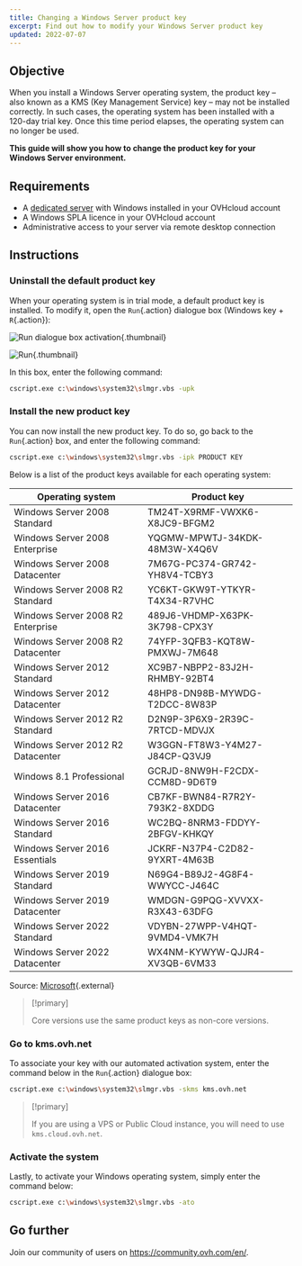 ```yaml
---
title: Changing a Windows Server product key
excerpt: Find out how to modify your Windows Server product key
updated: 2022-07-07
---
```


## Objective

When you install a Windows Server operating system, the product key – also known as a KMS (Key Management Service) key – may not be installed correctly. In such cases, the operating system has been installed with a 120-day trial key. Once this time period elapses, the operating system can no longer be used. 

**This guide will show you how to change the product key for your Windows Server environment.**

## Requirements

- A [dedicated server](https://www.ovhcloud.com/en-au/bare-metal/os/server-windows/) with Windows installed in your OVHcloud account
- A Windows SPLA licence in your OVHcloud account
- Administrative access to your server via remote desktop connection

## Instructions

### Uninstall the default product key

When your operating system is in trial mode, a default product key is installed. To modify it, open the `Run`{.action} dialogue box (Windows key + `R`{.action}):

![Run dialogue box activation](executer.png){.thumbnail}

![Run](executer2.png){.thumbnail}

In this box, enter the following command:

```bash
cscript.exe c:\windows\system32\slmgr.vbs -upk
```

### Install the new product key

You can now install the new product key. To do so, go back to the `Run`{.action} box, and enter the following command:

```bash
cscript.exe c:\windows\system32\slmgr.vbs -ipk PRODUCT KEY
```

Below is a list of the product keys available for each operating system:

|Operating system|Product key|
|---|---|
|Windows Server 2008 Standard|TM24T-X9RMF-VWXK6-X8JC9-BFGM2|
|Windows Server 2008 Enterprise|YQGMW-MPWTJ-34KDK-48M3W-X4Q6V|
|Windows Server 2008 Datacenter|7M67G-PC374-GR742-YH8V4-TCBY3|
|Windows Server 2008 R2 Standard|YC6KT-GKW9T-YTKYR-T4X34-R7VHC|
|Windows Server 2008 R2 Enterprise|489J6-VHDMP-X63PK-3K798-CPX3Y|
|Windows Server 2008 R2 Datacenter|74YFP-3QFB3-KQT8W-PMXWJ-7M648|
|Windows Server 2012 Standard|XC9B7-NBPP2-83J2H-RHMBY-92BT4|
|Windows Server 2012 Datacenter|48HP8-DN98B-MYWDG-T2DCC-8W83P|
|Windows Server 2012 R2 Standard|D2N9P-3P6X9-2R39C-7RTCD-MDVJX|
|Windows Server 2012 R2 Datacenter|W3GGN-FT8W3-Y4M27-J84CP-Q3VJ9|
|Windows 8.1 Professional|GCRJD-8NW9H-F2CDX-CCM8D-9D6T9|
|Windows Server 2016 Datacenter|CB7KF-BWN84-R7R2Y-793K2-8XDDG|
|Windows Server 2016 Standard|WC2BQ-8NRM3-FDDYY-2BFGV-KHKQY|
|Windows Server 2016 Essentials|JCKRF-N37P4-C2D82-9YXRT-4M63B|
|Windows Server 2019 Standard|N69G4-B89J2-4G8F4-WWYCC-J464C|
|Windows Server 2019 Datacenter|WMDGN-G9PQG-XVVXX-R3X43-63DFG|
|Windows Server 2022 Standard|VDYBN-27WPP-V4HQT-9VMD4-VMK7H|
|Windows Server 2022 Datacenter|WX4NM-KYWYW-QJJR4-XV3QB-6VM33|

Source: [Microsoft](https://docs.microsoft.com/en-gb/windows-server/get-started/kmsclientkeys){.external}

> [!primary]
>
> Core versions use the same product keys as non-core versions.
> 

### Go to kms.ovh.net

To associate your key with our automated activation system, enter the command below in the `Run`{.action} dialogue box:

```bash
cscript.exe c:\windows\system32\slmgr.vbs -skms kms.ovh.net
```

> [!primary]
>
> If you are using a VPS or Public Cloud instance, you will need to use `kms.cloud.ovh.net`.
> 

### Activate the system

Lastly, to activate your Windows operating system, simply enter the command below:

```bash
cscript.exe c:\windows\system32\slmgr.vbs -ato
```

## Go further

Join our community of users on <https://community.ovh.com/en/>.
